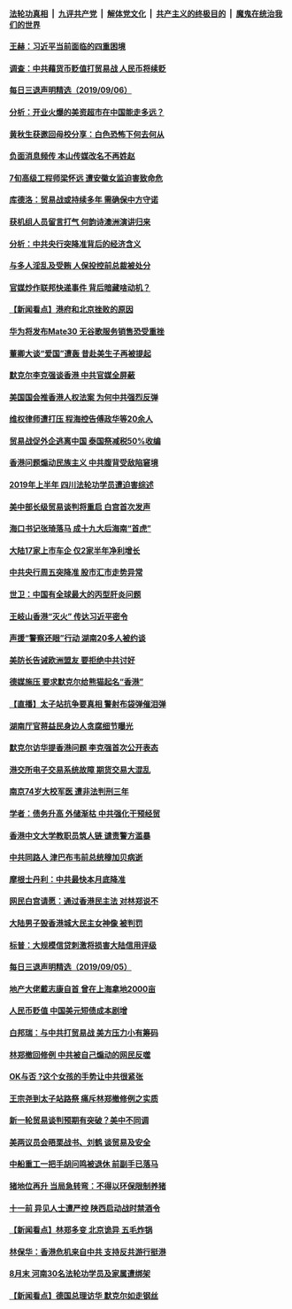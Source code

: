####  [法轮功真相](../../../../basic/blob/master/README.md?t=09070639) &nbsp;|&nbsp; [九评共产党](../../../../9ping.md/blob/master/README.md?t=09070639) &nbsp;|&nbsp; [解体党文化](../../../../jtdwh.md/blob/master/README.md?t=09070639)  &nbsp;|&nbsp; [共产主义的终极目的](../../../../gczydzjmd.md/blob/master/README.md?t=09070639) &nbsp;|&nbsp; [魔鬼在统治我们的世界](../../../../mgztzwmdsj.md/blob/master/README.md?t=09070639) 


#### [王赫：习近平当前面临的四重困境](../pages/nsc413/n11488625.md?t=09070639) 

#### [调查：中共藉货币贬值打贸易战 人民币将续贬](../pages/nsc413/n11504847.md?t=09070639) 

#### [每日三退声明精选（2019/09/06）](../pages/nsc413/n11505103.md?t=09070639) 

#### [分析：开业火爆的美资超市在中国能走多远？](../pages/nsc413/n11489574.md?t=09070639) 

#### [黄秋生获邀回母校分享：白色恐怖下何去何从](../pages/nsc413/n11504191.md?t=09070639) 

#### [负面消息频传 本山传媒改名不再姓赵](../pages/nsc413/n11504529.md?t=09070639) 

#### [7旬高级工程师梁怀远 遭安徽女监迫害致命危](../pages/nsc413/n11503384.md?t=09070639) 

#### [库德洛：贸易战或持续多年 需确保中方守诺](../pages/nsc413/n11504816.md?t=09070639) 

#### [获机组人员留言打气 何韵诗澳洲演讲归来](../pages/nsc413/n11504667.md?t=09070639) 

#### [分析：中共央行突降准背后的经济含义](../pages/nsc413/n11504714.md?t=09070639) 

#### [与多人淫乱及受贿 人保投控前总裁被处分](../pages/nsc413/n11504198.md?t=09070639) 

#### [官媒炒作联邦快递事件 背后暗藏啥动机？](../pages/nsc413/n11504588.md?t=09070639) 

#### [【新闻看点】港府和北京挫败的原因](../pages/nsc413/n11504449.md?t=09070639) 

#### [华为将发布Mate30 无谷歌服务销售恐受重挫](../pages/nsc413/n11504597.md?t=09070639) 

#### [董卿大谈“爱国”遭轰 昔赴美生子再被提起](../pages/nsc413/n11504385.md?t=09070639) 

#### [默克尔李克强谈香港 中共官媒全屏蔽](../pages/nsc413/n11504414.md?t=09070639) 

#### [美国国会推香港人权法案 为何中共强烈反弹](../pages/nsc413/n11504151.md?t=09070639) 

#### [维权律师遭打压 程海控告傅政华等20余人](../pages/nsc413/n11503585.md?t=09070639) 

#### [贸易战促外企逃离中国 泰国祭减税50%收编](../pages/nsc413/n11504259.md?t=09070639) 

#### [香港问题煽动民族主义 中共腹背受敌陷窘境](../pages/nsc413/n11504392.md?t=09070639) 

#### [2019年上半年 四川法轮功学员遭迫害综述](../pages/nsc413/n11503913.md?t=09070639) 

#### [美中部长级贸易谈判将重启 白宫首次发声](../pages/nsc413/n11504305.md?t=09070639) 

#### [海口书记张琦落马 成十九大后海南“首虎”](../pages/nsc413/n11503830.md?t=09070639) 

#### [大陆17家上市车企 仅2家半年净利增长](../pages/nsc413/n11504164.md?t=09070639) 

#### [中共央行周五突降准 股市汇市走势异常](../pages/nsc413/n11504041.md?t=09070639) 

#### [世卫：中国有全球最大的丙型肝炎问题](../pages/nsc413/n11503759.md?t=09070639) 

#### [王岐山香港“灭火” 传达习近平密令](../pages/nsc413/n11504007.md?t=09070639) 

#### [声援“警察还眼”行动  湖南20多人被约谈](../pages/nsc413/n11502811.md?t=09070639) 


#### [美防长告诫欧洲盟友 要拒绝中共讨好](../pages/nsc413/n11503828.md?t=09070639) 

#### [德媒施压 要求默克尔给熊猫起名“香港”](../pages/nsc413/n11503273.md?t=09070639) 

#### [【直播】太子站抗争要真相 警射布袋弹催泪弹](../pages/nsc413/n11502948.md?t=09070639) 

#### [湖南厅官蒋益民身边人贪腐细节曝光](../pages/nsc413/n11502929.md?t=09070639) 

#### [默克尔访华提香港问题 李克强首次公开表态](../pages/nsc413/n11503348.md?t=09070639) 

#### [港交所电子交易系统故障 期货交易大混乱](../pages/nsc413/n11503323.md?t=09070639) 

#### [南京74岁大校军医 遭非法判刑三年](../pages/nsc413/n11503166.md?t=09070639) 

#### [学者：债务升高 外储渐枯 中共强化干预经贸](../pages/nsc413/n11503218.md?t=09070639) 

#### [香港中文大学教职员筑人链 谴责警方滥暴](../pages/nsc413/n11502900.md?t=09070639) 

#### [中共同路人 津巴布韦前总统穆加贝病逝](../pages/nsc413/n11503174.md?t=09070639) 

#### [摩根士丹利：中共最快本月底降准](../pages/nsc413/n11502972.md?t=09070639) 

#### [网民白宫请愿：通过香港民主法 对林郑说不](../pages/nsc413/n11502953.md?t=09070639) 

#### [大陆男子毁香港城大民主女神像 被判罚](../pages/nsc413/n11502952.md?t=09070639) 

#### [标普：大规模信贷刺激将损害大陆信用评级](../pages/nsc413/n11502946.md?t=09070639) 

#### [每日三退声明精选（2019/09/05）](../pages/nsc413/n11502788.md?t=09070639) 

#### [地产大佬戴志康自首 曾在上海拿地2000亩](../pages/nsc413/n11485405.md?t=09070639) 

#### [人民币贬值 中国美元短债成本剧增](../pages/nsc413/n11502641.md?t=09070639) 

#### [白邦瑞：与中共打贸易战 美方压力小有筹码](../pages/nsc413/n11502327.md?t=09070639) 

#### [林郑撤回修例 中共被自己煽动的网民反噬](../pages/nsc413/n11502569.md?t=09070639) 

#### [OK与否 ?这个女孩的手势让中共很紧张](../pages/nsc413/n11502428.md?t=09070639) 

#### [王宗尧到太子站路祭 痛斥林郑撤修例之实质](../pages/nsc413/n11502076.md?t=09070639) 

#### [新一轮贸易谈判预期有突破？美中不同调](../pages/nsc413/n11502067.md?t=09070639) 

#### [美两议员会晤栗战书、刘鹤 谈贸易及安全](../pages/nsc413/n11502009.md?t=09070639) 

#### [中船重工一把手胡问鸣被退休 前副手已落马](../pages/nsc413/n11501495.md?t=09070639) 

#### [猪地位再升 当局急转弯：不得以环保限制养猪](../pages/nsc413/n11501893.md?t=09070639) 

#### [十一前 异见人士遭严控 陕西启动战时禁酒令](../pages/nsc413/n11501902.md?t=09070639) 

#### [【新闻看点】林郑多变 北京诡异 五毛炸锅](../pages/nsc413/n11501658.md?t=09070639) 

#### [林保华：香港危机来自中共 支持反共游行挺港](../pages/nsc413/n11497282.md?t=09070639) 

#### [8月末 河南30名法轮功学员及家属遭绑架](../pages/nsc413/n11501163.md?t=09070639) 

#### [【新闻看点】德国总理访华 默克尔如走钢丝](../pages/nsc413/n11501995.md?t=09070639) 

